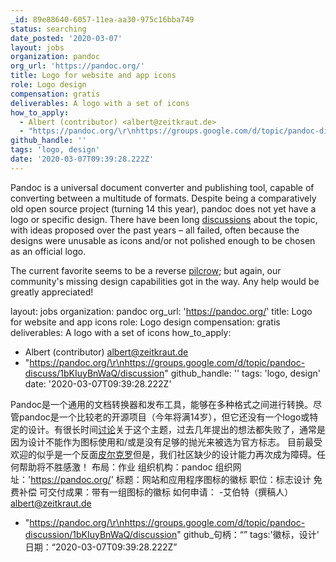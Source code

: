 ```yaml
---
_id: 89e88640-6057-11ea-aa30-975c16bba749
status: searching
date_posted: '2020-03-07'
layout: jobs
organization: pandoc
org_url: 'https://pandoc.org/'
title: Logo for website and app icons
role: Logo design
compensation: gratis
deliverables: A logo with a set of icons
how_to_apply:
  - Albert (contributor) <albert@zeitkraut.de>
  - "https://pandoc.org/\r\nhttps://groups.google.com/d/topic/pandoc-discuss/1bKIuyBnWaQ/discussion"
github_handle: ''
tags: 'logo, design'
date: '2020-03-07T09:39:28.222Z'
---
```

Pandoc is a universal document converter and publishing tool, capable of converting between a multitude of formats. Despite being a comparatively old open source project (turning 14 this year), pandoc does not yet have a logo or specific design. There have been long [discussions](https://groups.google.com/d/topic/pandoc-discuss/1bKIuyBnWaQ/discussion) about the topic, with ideas proposed over the past years – all failed, often because the designs were unusable as icons and/or not polished enough to be chosen as an official logo.

The current favorite seems to be a reverse [pilcrow](https://en.wikipedia.org/wiki/Pilcrow); but again, our community's missing design capabilities got in the way. Any help would be greatly appreciated!

layout: jobs
organization: pandoc
org_url: 'https://pandoc.org/'
title: Logo for website and app icons
role: Logo design
compensation: gratis
deliverables: A logo with a set of icons
how_to_apply:
  - Albert (contributor) <albert@zeitkraut.de>
  - "https://pandoc.org/\r\nhttps://groups.google.com/d/topic/pandoc-discuss/1bKIuyBnWaQ/discussion"
github_handle: ''
tags: 'logo, design'
date: '2020-03-07T09:39:28.222Z'

Pandoc是一个通用的文档转换器和发布工具，能够在多种格式之间进行转换。尽管pandoc是一个比较老的开源项目（今年将满14岁），但它还没有一个logo或特定的设计。有很长时间[讨论](https://groups.google.com/d/topic/pandoc-discussion/1bKIuyBnWaQ/discussion)关于这个主题，过去几年提出的想法都失败了，通常是因为设计不能作为图标使用和/或是没有足够的抛光来被选为官方标志。
目前最受欢迎的似乎是一个反面[皮尔克罗](https://en.wikipedia.org/wiki/Pilcrow)但是，我们社区缺少的设计能力再次成为障碍。任何帮助将不胜感激！
布局：作业
组织机构：pandoc
组织网址：'https://pandoc.org/'
标题：网站和应用程序图标的徽标
职位：标志设计
免费补偿
可交付成果：带有一组图标的徽标
如何申请：
-艾伯特（撰稿人）<albert@zeitkraut.de>
- "https://pandoc.org/\r\nhttps://groups.google.com/d/topic/pandoc-discussion/1bKIuyBnWaQ/discussion"
github_句柄：“”
tags:'徽标，设计'
日期：“2020-03-07T09:39:28.222Z”